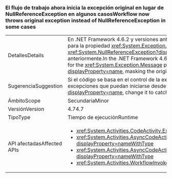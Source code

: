 ### <a name="workflow-now-throws-original-exception-instead-of-nullreferenceexception-in-some-cases"></a><span data-ttu-id="54bd5-101">El flujo de trabajo ahora inicia la excepción original en lugar de NullReferenceException en algunos casos</span><span class="sxs-lookup"><span data-stu-id="54bd5-101">Workflow now throws original exception instead of NullReferenceException in some cases</span></span>

|   |   |
|---|---|
|<span data-ttu-id="54bd5-102">Detalles</span><span class="sxs-lookup"><span data-stu-id="54bd5-102">Details</span></span>|<span data-ttu-id="54bd5-103">En .NET Framework 4.6.2 y versiones anteriores, cuando el método Execute de una actividad de flujo de trabajo inicia una excepción con un valor <code>null</code> para la propiedad <xref:System.Exception.Message>, el tiempo de ejecución de flujo de trabajo de System.Activities inicia una excepción <xref:System.NullReferenceException?displayProperty=name>, ocultando la original. En .NET Framework 4.7, se inicia la excepción enmascarada anteriormente.</span><span class="sxs-lookup"><span data-stu-id="54bd5-103">In the .NET Framework 4.6.2 and earlier versions, when the Execute method of a workflow activity throws an exception with a <code>null</code> value for the <xref:System.Exception.Message> property, the System.Activities Workflow runtime throws a <xref:System.NullReferenceException?displayProperty=name>, masking the original exception.In the .NET Framework 4.7, the previously masked exception is thrown.</span></span>|
|<span data-ttu-id="54bd5-104">Sugerencia</span><span class="sxs-lookup"><span data-stu-id="54bd5-104">Suggestion</span></span>|<span data-ttu-id="54bd5-105">Si el código se basa en el control de la excepción <xref:System.NullReferenceException?displayProperty=name>, cámbielo para que detecte las excepciones que puedan iniciarse desde las actividades personalizadas.</span><span class="sxs-lookup"><span data-stu-id="54bd5-105">If your code relies on handling the <xref:System.NullReferenceException?displayProperty=name>, change it to catch the exceptions that could be thrown from your custom activities.</span></span>|
|<span data-ttu-id="54bd5-106">Ámbito</span><span class="sxs-lookup"><span data-stu-id="54bd5-106">Scope</span></span>|<span data-ttu-id="54bd5-107">Secundaria</span><span class="sxs-lookup"><span data-stu-id="54bd5-107">Minor</span></span>|
|<span data-ttu-id="54bd5-108">Versión</span><span class="sxs-lookup"><span data-stu-id="54bd5-108">Version</span></span>|<span data-ttu-id="54bd5-109">4.7</span><span class="sxs-lookup"><span data-stu-id="54bd5-109">4.7</span></span>|
|<span data-ttu-id="54bd5-110">Tipo</span><span class="sxs-lookup"><span data-stu-id="54bd5-110">Type</span></span>|<span data-ttu-id="54bd5-111">Tiempo de ejecución</span><span class="sxs-lookup"><span data-stu-id="54bd5-111">Runtime</span></span>|
|<span data-ttu-id="54bd5-112">API afectadas</span><span class="sxs-lookup"><span data-stu-id="54bd5-112">Affected APIs</span></span>|<ul><li><xref:System.Activities.CodeActivity.Execute(System.Activities.CodeActivityContext)?displayProperty=nameWithType></li><li><xref:System.Activities.AsyncCodeActivity.BeginExecute(System.Activities.AsyncCodeActivityContext,System.AsyncCallback,System.Object)?displayProperty=nameWithType></li><li><xref:System.Activities.AsyncCodeActivity%601.BeginExecute(System.Activities.AsyncCodeActivityContext,System.AsyncCallback,System.Object)?displayProperty=nameWithType></li><li><xref:System.Activities.WorkflowInvoker.Invoke?displayProperty=nameWithType></li></ul>|


